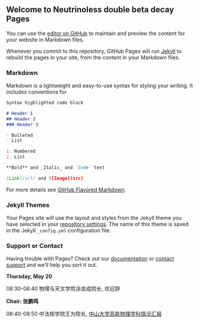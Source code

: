 ## Welcome to Neutrinoless double beta decay Pages

You can use the [editor on GitHub](https://github.com/nldbd-china/nldbd-china.github.io/edit/main/README.md) to maintain and preview the content for your website in Markdown files.

Whenever you commit to this repository, GitHub Pages will run [Jekyll](https://jekyllrb.com/) to rebuild the pages in your site, from the content in your Markdown files.

### Markdown

Markdown is a lightweight and easy-to-use syntax for styling your writing. It includes conventions for

```markdown
Syntax highlighted code block

# Header 1
## Header 2
### Header 3

- Bulleted
- List

1. Numbered
2. List

**Bold** and _Italic_ and `Code` text

[Link](url) and ![Image](src)
```

For more details see [GitHub Flavored Markdown](https://guides.github.com/features/mastering-markdown/).

### Jekyll Themes

Your Pages site will use the layout and styles from the Jekyll theme you have selected in your [repository settings](https://github.com/nldbd-china/nldbd-china.github.io/settings/pages). The name of this theme is saved in the Jekyll `_config.yml` configuration file.

### Support or Contact

Having trouble with Pages? Check out our [documentation](https://docs.github.com/categories/github-pages-basics/) or [contact support](https://support.github.com/contact) and we’ll help you sort it out.



**Thursday, May 20** 

08:30-08:40 物理与天文学院涂良成院长, 欢迎辞

**Chair: 张鹏鸣**
 
08:40-08:50 中法核学院王为院长, [中⼭⼤学⾼能物理学科情况汇报](./0520_Wang.pdf)
           


